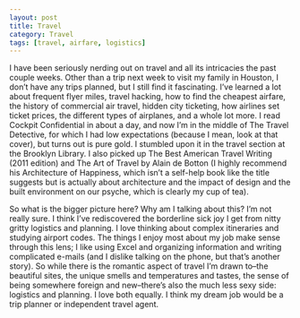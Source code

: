 ```yaml
---
layout: post
title: Travel
category: Travel
tags: [travel, airfare, logistics]
---
```


I have been seriously nerding out on travel and all its intricacies the past couple weeks. Other than a trip next week to visit my family in Houston, I don’t have any trips planned, but I still find it fascinating. I’ve learned a lot about frequent flyer miles, travel hacking, how to find the cheapest airfare, the history of commercial air travel, hidden city ticketing, how airlines set ticket prices, the different types of airplanes, and a whole lot more. I read Cockpit Confidential in about a day, and now I’m in the middle of The Travel Detective, for which I had low expectations (because I mean, look at that cover), but turns out is pure gold. I stumbled upon it in the travel section at the Brooklyn Library. I also picked up The Best American Travel Writing (2011 edition) and The Art of Travel by Alain de Botton (I highly recommend his Architecture of Happiness, which isn’t a self-help book like the title suggests but is actually about architecture and the impact of design and the built environment on our psyche, which is clearly my cup of tea).

So what is the bigger picture here? Why am I talking about this? I’m not really sure. I think I’ve rediscovered the borderline sick joy I get from nitty gritty logistics and planning. I love thinking about complex itineraries and studying airport codes. The things I enjoy most about my job make sense through this lens; I like using Excel and organizing information and writing complicated e-mails (and I dislike talking on the phone, but that’s another story). So while there is the romantic aspect of travel I’m drawn to–the beautiful sites, the unique smells and temperatures and tastes, the sense of being somewhere foreign and new–there’s also the much less sexy side: logistics and planning. I love both equally. I think my dream job would be a trip planner or independent travel agent.